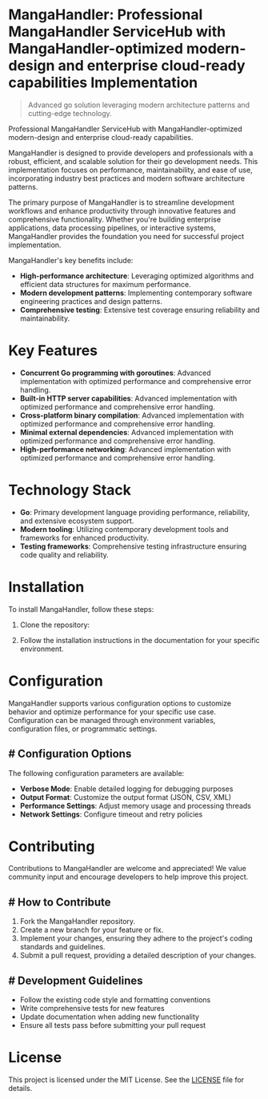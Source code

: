 <!-- fallback_MangaHandler_20251021164614_91923 -->

# MangaHandler: Professional MangaHandler ServiceHub with MangaHandler-optimized modern-design and enterprise cloud-ready capabilities Implementation
> Advanced go solution leveraging modern architecture patterns and cutting-edge technology.

Professional MangaHandler ServiceHub with MangaHandler-optimized modern-design and enterprise cloud-ready capabilities.

MangaHandler is designed to provide developers and professionals with a robust, efficient, and scalable solution for their go development needs. This implementation focuses on performance, maintainability, and ease of use, incorporating industry best practices and modern software architecture patterns.

The primary purpose of MangaHandler is to streamline development workflows and enhance productivity through innovative features and comprehensive functionality. Whether you're building enterprise applications, data processing pipelines, or interactive systems, MangaHandler provides the foundation you need for successful project implementation.

MangaHandler's key benefits include:

* **High-performance architecture**: Leveraging optimized algorithms and efficient data structures for maximum performance.
* **Modern development patterns**: Implementing contemporary software engineering practices and design patterns.
* **Comprehensive testing**: Extensive test coverage ensuring reliability and maintainability.

# Key Features

* **Concurrent Go programming with goroutines**: Advanced implementation with optimized performance and comprehensive error handling.
* **Built-in HTTP server capabilities**: Advanced implementation with optimized performance and comprehensive error handling.
* **Cross-platform binary compilation**: Advanced implementation with optimized performance and comprehensive error handling.
* **Minimal external dependencies**: Advanced implementation with optimized performance and comprehensive error handling.
* **High-performance networking**: Advanced implementation with optimized performance and comprehensive error handling.

# Technology Stack

* **Go**: Primary development language providing performance, reliability, and extensive ecosystem support.
* **Modern tooling**: Utilizing contemporary development tools and frameworks for enhanced productivity.
* **Testing frameworks**: Comprehensive testing infrastructure ensuring code quality and reliability.

# Installation

To install MangaHandler, follow these steps:

1. Clone the repository:


2. Follow the installation instructions in the documentation for your specific environment.

# Configuration

MangaHandler supports various configuration options to customize behavior and optimize performance for your specific use case. Configuration can be managed through environment variables, configuration files, or programmatic settings.

## # Configuration Options

The following configuration parameters are available:

* **Verbose Mode**: Enable detailed logging for debugging purposes
* **Output Format**: Customize the output format (JSON, CSV, XML)
* **Performance Settings**: Adjust memory usage and processing threads
* **Network Settings**: Configure timeout and retry policies

# Contributing

Contributions to MangaHandler are welcome and appreciated! We value community input and encourage developers to help improve this project.

## # How to Contribute

1. Fork the MangaHandler repository.
2. Create a new branch for your feature or fix.
3. Implement your changes, ensuring they adhere to the project's coding standards and guidelines.
4. Submit a pull request, providing a detailed description of your changes.

## # Development Guidelines

* Follow the existing code style and formatting conventions
* Write comprehensive tests for new features
* Update documentation when adding new functionality
* Ensure all tests pass before submitting your pull request

# License

This project is licensed under the MIT License. See the [LICENSE](https://github.com/Hantan1080/MangaHandler/blob/main/LICENSE) file for details.
